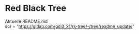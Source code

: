 # Red Black Tree
Aktuelle README.md <br/>
scr = "https://gitlab.com/gdi3_21/rs-tree/-/tree/readme_update/"
